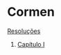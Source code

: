 # Cormen

[Resoluções](https://sites.math.rutgers.edu/~ajl213/CLRS/CLRS.html)

1. [Capítulo I](cormen/capitulo1.md)